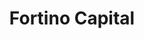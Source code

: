 ---
layout: firm_page
title: "Fortino Capital"
id: "fortinocapital.com"
permalink: "/fortinocapitalfortinocapital.com/"
website: "https://www.fortinocapital.com"
offices: "Antwerp (Belgium), Amsterdam (Netherlands), Munich (Germany)"
investment_stages: "Series A, Series B"
portfolio_companies: "Addactis, Altura, Billy Grace, Bizzmine, Bizzy, BlueRock TMS, Bonitasoft, BuyBay, Cenosco, Cerrrix, D2X, Donna, Efficy, Flowlity, Getvisibility, Illuminem, InTouch Solutions, iObeya, Kaizo, Kosli, LegalFly, LetsBuild, Maxxton, MobieTrain, Peers, Penbox, ProMark, Salonkee, SIMCON, SimplyDelivery, SpeakUp, TechWolf, Timeseer.AI, VanRoey.be, VaultSpeed, Venly, Vertuoza, Zaion, Bloomon, Dobco Medical Systems, Insided, Melita, Mobilexpense, Odin Groep, Oqton, Piesync, Reaqta, Reveall, Riaktr, Sigma Conso, Stardekk, SupplyStack, Symbio, Teamleader, Tenzinger, Trendminer, Zentrick"
portfolio_link: "https://www.fortinocapital.com/portfolio"
investment_markets: "B2B Software, SaaS"
founded_year: "2013"
description: "Fortino Capital is a leading B2B software venture capital and private equity firm with offices in Antwerp, Amsterdam and Munich. They invest in early- and mid-cycle B2B SaaS businesses across Europe, leveraging their international network to help companies scale sustainably. Their approach combines venture capital and private equity strategies."
linkedin: "https://www.linkedin.com/company/fortinocapitalpartners/"
twitter: ""
instagram: ""
team_page: "https://www.fortinocapital.com/team"
investor_type: "Venture Capital, Private Equity"
crunchbase: "https://www.crunchbase.com/organization/fortinocapital"
pitchbook: "https://pitchbook.com/profiles/investor/60814-90"

# SEO Optimization
meta_title: "Fortino Capital - VC Firm - projectstartups.com"
meta_description: "Fortino Capital, Fortino Capital is a leading B2B software venture capital and private equity firm with offices in Antwerp, Amsterdam and Munich. They invest in early-..."
meta_keywords: "Fortino Capital, B2B Software, SaaS, VC firm, venture capital, startup investor, projectstartups.com"
canonical_url: "https://vc.projectstartups.com/fortinocapitalfortinocapital.com/"
---